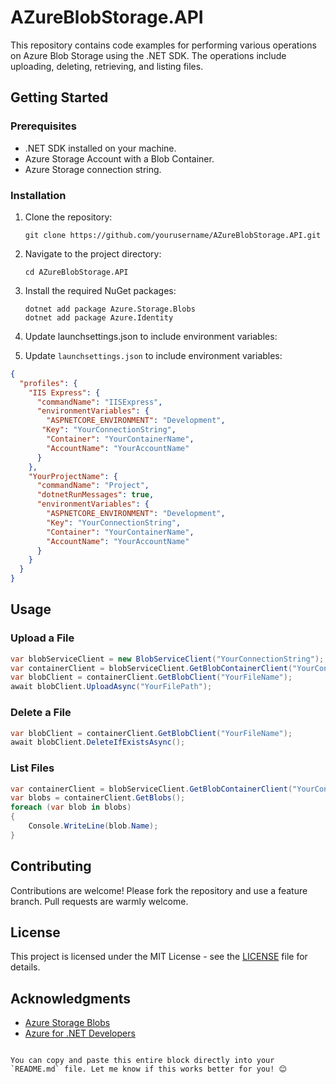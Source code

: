 # AZureBlobStorage.API

This repository contains code examples for performing various operations on Azure Blob Storage using the .NET SDK. The operations include uploading, deleting, retrieving, and listing files.

## Getting Started

### Prerequisites
- .NET SDK installed on your machine.
- Azure Storage Account with a Blob Container.
- Azure Storage connection string.

### Installation

1. Clone the repository:
   ```
   git clone https://github.com/yourusername/AZureBlobStorage.API.git
   ```

2. Navigate to the project directory:
   ```
   cd AZureBlobStorage.API
   ```

3. Install the required NuGet packages:
   ```
   dotnet add package Azure.Storage.Blobs
   dotnet add package Azure.Identity
   ```

4. Update launchsettings.json to include environment variables:
  
4. Update `launchsettings.json` to include environment variables:
```json
{
  "profiles": {
    "IIS Express": {
      "commandName": "IISExpress",
      "environmentVariables": {
        "ASPNETCORE_ENVIRONMENT": "Development",
       "Key": "YourConnectionString",
        "Container": "YourContainerName",
        "AccountName": "YourAccountName"
      }
    },
    "YourProjectName": {
      "commandName": "Project",
      "dotnetRunMessages": true,
      "environmentVariables": {
        "ASPNETCORE_ENVIRONMENT": "Development",
        "Key": "YourConnectionString",
        "Container": "YourContainerName",
        "AccountName": "YourAccountName"
      }
    }
  }
}
  ```
  

## Usage

### Upload a File
```csharp
var blobServiceClient = new BlobServiceClient("YourConnectionString");
var containerClient = blobServiceClient.GetBlobContainerClient("YourContainerName");
var blobClient = containerClient.GetBlobClient("YourFileName");
await blobClient.UploadAsync("YourFilePath");
```

### Delete a File
```csharp
var blobClient = containerClient.GetBlobClient("YourFileName");
await blobClient.DeleteIfExistsAsync();
```

### List Files
```csharp
var containerClient = blobServiceClient.GetBlobContainerClient("YourContainerName");
var blobs = containerClient.GetBlobs();
foreach (var blob in blobs)
{
    Console.WriteLine(blob.Name);
}
```

## Contributing

Contributions are welcome! Please fork the repository and use a feature branch. Pull requests are warmly welcome.

## License

This project is licensed under the MIT License - see the [LICENSE](LICENSE) file for details.

## Acknowledgments

- [Azure Storage Blobs](https://docs.microsoft.com/en-us/azure/storage/blobs/)
- [Azure for .NET Developers](https://docs.microsoft.com/en-us/dotnet/azure/)
```

You can copy and paste this entire block directly into your `README.md` file. Let me know if this works better for you! 😊

